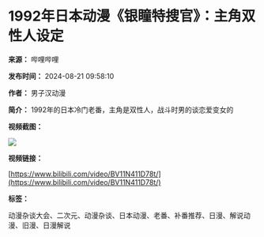 # 1992年日本动漫《银瞳特搜官》：主角双性人设定

**来源：** 哔哩哔哩

**发布时间：** 2024-08-21 09:58:10

**作者：** 男子汉动漫

**简介：** 1992年的日本冷门老番，主角是双性人，战斗时男的谈恋爱变女的

**视频截图：**

![](//i0.hdslb.com/bfs/archive/910c2e792cda3b2a419aa430c162b3ed07b83fed.jpg@518w_290h_1c_!web-video-share-cover.webp)

**视频链接：**

[https://www.bilibili.com/video/BV11N411D78t/](https://www.bilibili.com/video/BV11N411D78t/)

**标签：**

动漫杂谈大会、二次元、动漫杂谈、日本动漫、老番、补番推荐、日漫、解说动漫、旧漫、日漫解说
